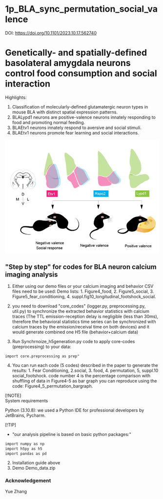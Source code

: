 #  1p_BLA_sync_permutation_social_valence
DOI: https://doi.org/10.1101/2023.10.17.562740
# Genetically- and spatially-defined basolateral amygdala neurons control food consumption and social interaction
Highlights: 
1)	Classification of molecularly-defined glutamatergic neuron types in mouse BLA with distinct spatial expression patterns.
2)	BLALypd1 neurons are positive-valence neurons innately responding to food and promoting normal feeding. 
3)	BLAEtv1 neurons innately respond to aversive and social stimuli.
4)	 BLAEtv1 neurons promote fear learning and social interactions. 

![Screenshot](https://github.com/limserenahansol/1p_BLA_sync_permutation_social_valence/blob/main/graphical%20abstract_hansol.png)

## "Step by step" for codes for BLA neuron calcium imaging analysis

1. Either using our demo files or your calcium imaging and behavior CSV files need to be used:
   Demo lists: 1. Figure4_food, 2. Figure5_social, 3. Figure5_fear_conditioning, 4. suppl.fig10_longitudinal_footshock_social.
   
2.  you need to download "core_codes" (logger.py, preprocessing.py, util.py) to synchronize the extracted behavior statistics with calcium traces (The TTL emission-reception delay is negligible (less than 30ms),
   therefore the behavioral statistics time series can be synchronized with calcium traces by the emission/receival time on both devices) and it would generate combined one H5 file (behavior+calcium data)
3.  Run Synchrnoize_h5generation.py code to apply core-codes (preprocessing) to your data:
```
import core.preprocessing as prep"
```
4. You can run each code (5 codes) described in the paper to generate the results: 1. Fear Conditioning, 2.social, 3. food, 4. permutation, 5, suppl.10 social_footshock.
   code number 4 is the percentage comparison with shuffling of data in Figure4-5 as bar graph you can reproduce using the code: Figure4_5_permutation_bargraph.
   
 [!NOTE]      
 System requirements

Python (3.10.8): we used  a Python IDE for professional developers by JetBrains, Pycharm.

[!TIP]
- "our analysis pipeline is based on basic python packages:" 
```
import numpy as np
import h5py as h5
import pandas as pd
```
2. Installation guide
above 
3. Demo
Demo_data.zip


### Acknowledgement
Yue Zhang
